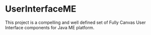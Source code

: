 # UserInterfaceME
This project is a compelling and well defined set of Fully Canvas User Interface components for Java ME platform.
